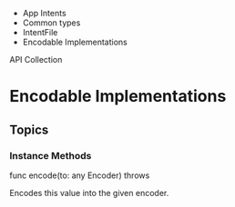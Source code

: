 

- App Intents
- Common types
- IntentFile
-  Encodable Implementations 

API Collection

# Encodable Implementations

## Topics

### Instance Methods

func encode(to: any Encoder) throws

Encodes this value into the given encoder.

